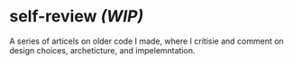 # self-review _(WIP)_
A series of articels on older code I made, where I critisie and comment on design choices, archeticture, and impelemntation.
